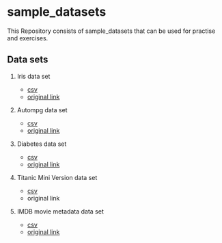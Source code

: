 # sample_datasets
This Repository consists of sample_datasets that can be used for practise and exercises.

## Data sets 
1. Iris data set
	* [csv](https://raw.githubusercontent.com/rahul96rajan/sample_datasets/master/iris.csv)
	* [original link](https://archive.ics.uci.edu/ml/datasets/iris)

2. Autompg data set
	* [csv](https://raw.githubusercontent.com/rahul96rajan/sample_datasets/master/auto-mpg.csv)
	* [original link](https://archive.ics.uci.edu/ml/datasets/auto+mpg) 
	
3. Diabetes data set
	* [csv](https://raw.githubusercontent.com/rahul96rajan/sample_datasets/master/diabetes.csv)
	* [original link](https://www.kaggle.com/uciml/pima-indians-diabetes-database)

4. Titanic Mini Version data set
	* [csv](https://raw.githubusercontent.com/rahul96rajan/sample_datasets/master/Titanic_Smaller_Ver.csv)
	* original link

5.  IMDB movie metadata data set
	* [csv](https://raw.githubusercontent.com/rahul96rajan/sample_datasets/master/movie_metadata.csv)
	* [original link](https://www.kaggle.com/carolzhangdc/imdb-5000-movie-dataset) 
